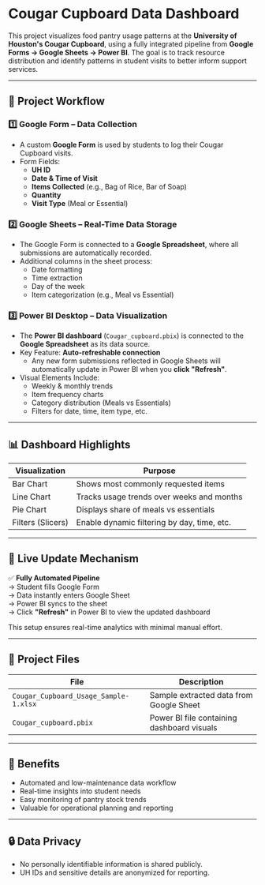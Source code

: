 # Cougar Cupboard Data Dashboard

This project visualizes food pantry usage patterns at the **University of Houston's Cougar Cupboard**, using a fully integrated pipeline from **Google Forms → Google Sheets → Power BI**. The goal is to track resource distribution and identify patterns in student visits to better inform support services.

---

## 🧩 Project Workflow

### 1️⃣ Google Form – Data Collection
- A custom **Google Form** is used by students to log their Cougar Cupboard visits.
- Form Fields:
  - **UH ID**
  - **Date & Time of Visit**
  - **Items Collected** (e.g., Bag of Rice, Bar of Soap)
  - **Quantity**
  - **Visit Type** (Meal or Essential)

### 2️⃣ Google Sheets – Real-Time Data Storage
- The Google Form is connected to a **Google Spreadsheet**, where all submissions are automatically recorded.
- Additional columns in the sheet process:
  - Date formatting
  - Time extraction
  - Day of the week
  - Item categorization (e.g., Meal vs Essential)

### 3️⃣ Power BI Desktop – Data Visualization
- The **Power BI dashboard** (`Cougar_cupboard.pbix`) is connected to the **Google Spreadsheet** as its data source.
- Key Feature: **Auto-refreshable connection**
  - Any new form submissions reflected in Google Sheets will automatically update in Power BI when you **click "Refresh"**.
- Visual Elements Include:
  - Weekly & monthly trends
  - Item frequency charts
  - Category distribution (Meals vs Essentials)
  - Filters for date, time, item type, etc.

---

## 📊 Dashboard Highlights

| Visualization      | Purpose                                      |
|---------------------|----------------------------------------------|
| Bar Chart           | Shows most commonly requested items          |
| Line Chart          | Tracks usage trends over weeks and months    |
| Pie Chart           | Displays share of meals vs essentials        |
| Filters (Slicers)   | Enable dynamic filtering by day, time, etc.  |

---

## 🔄 Live Update Mechanism

✅ **Fully Automated Pipeline**  
→ Student fills Google Form  
→ Data instantly enters Google Sheet  
→ Power BI syncs to the sheet  
→ Click **"Refresh"** in Power BI to view the updated dashboard

This setup ensures real-time analytics with minimal manual effort.

---

## 📁 Project Files

| File                                | Description                         |
|-------------------------------------|-------------------------------------|
| `Cougar_Cupboard_Usage_Sample-1.xlsx` | Sample extracted data from Google Sheet |
| `Cougar_cupboard.pbix`             | Power BI file containing dashboard visuals |

---

## 🎯 Benefits

- Automated and low-maintenance data workflow
- Real-time insights into student needs
- Easy monitoring of pantry stock trends
- Valuable for operational planning and reporting

---

## 🔒 Data Privacy

- No personally identifiable information is shared publicly.
- UH IDs and sensitive details are anonymized for reporting.
